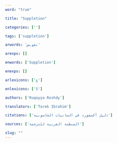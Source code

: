 ```yaml
---
word: "true"

title: "Suppletion"

categories: ['']

tags: ['suppletion']

arwords: 'تعويض'

arexps: []

enwords: ['Suppletion']

enexps: []

arlexicons: ['ع']

enlexicons: ['S']

authors: ['Ruqayya Roshdy']

translators: ['Tarek Ibrahim']

citations: ['دليل أكسفورد في السانيات الحاسوبية']

sources: ['المنظمة العربية للترجمة']

slug: ""
---
```

